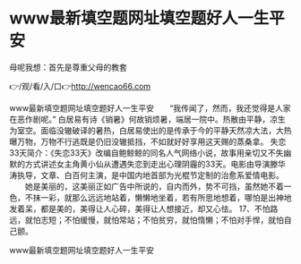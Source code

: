 # www最新填空题网址填空题好人一生平安
母呢我想：首先是尊重父母的教套

👉/观/看/入/口👉http://wencao66.com

www最新填空题网址填空题好人一生平安　　“我传闻了，然而，我还觉得是人家在恶作剧呢。”
白居易有诗《销暑》何故销烦暑，端居一院中。热散由平静，凉生为室空。面临没辙破译的暑热，白居易使出的是传承于今的平静天然凉大法，大热曝万物，万物不行逃既是仍旧没辙抵挡，不如就好好享用这天赐的蒸桑拿。
	失恋33天简介：《失恋33天》改编自鲍鲸鲸的同名人气网络小说，故事用亲切又不失幽默的方式讲述女主角黄小仙从遭遇失恋到走出心理阴霾的33天。电影由导演滕华涛执导，文章、白百何主演，是中国内地首部为光棍节定制的治愈系爱情电影。
　　她是美丽的，这美丽正如广告中所说的，自内而外，势不可挡，虽然她不着一色，不抹一彩，就那么远远地站着，懒懒地坐着，若有所思地想着，哪怕是出神地发着呆，都是美的，美得让人心碎，美得让人想接近，却又心怯。
	17、不怕路远，就怕志短；不怕缓慢，就怕常站；不怕贫穷，就怕惰懒；不怕对手悍，就怕自己颤。

www最新填空题网址填空题好人一生平安
